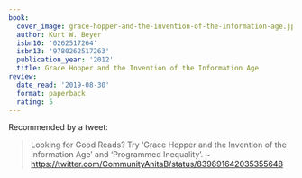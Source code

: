 ```yaml
---
book:
  cover_image: grace-hopper-and-the-invention-of-the-information-age.jpg
  author: Kurt W. Beyer
  isbn10: '0262517264'
  isbn13: '9780262517263'
  publication_year: '2012'
  title: Grace Hopper and the Invention of the Information Age
review:
  date_read: '2019-08-30'
  format: paperback
  rating: 5
---
```


Recommended by a tweet:

> Looking for Good Reads? Try ‘Grace Hopper and the Invention of the Information Age’ and ‘Programmed Inequality’. ~ <https://twitter.com/CommunityAnitaB/status/839891642035355648>
